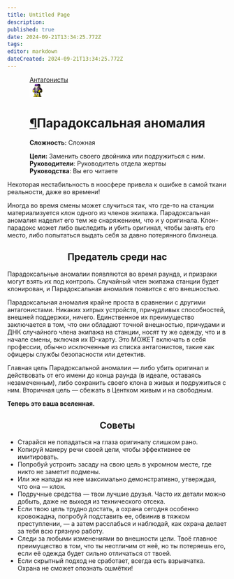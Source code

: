 ```yaml
---
title: Untitled Page
description: 
published: true
date: 2024-09-21T13:34:25.772Z
tags: 
editor: markdown
dateCreated: 2024-09-21T13:34:25.772Z
---
```


 <div style="display: flex; justify-content: center;">
<div class="roles-passport antag">
    <div class="title antag"><a href="/roles/command" class="is-internal-link is-valid-page">Антагонисты</a></div>
    <div>
      <div><div><img src="/roles/paradox-anomaly.png"></div></div>
      <div><div>
        <h1 id="старший-медицинский-офицер" class="toc-header"><a class="toc-anchor" href="#старший-медицинский-офицер">¶</a>Парадоксальная аномалия</h1>
        <p><strong>Сложность:</strong> Сложная</p>
        <strong>Цели:</strong> Заменить своего двойника или подружиться с ним.<br>
        <b>Руководители</b>: Руководитель отдела жертвы<br>
        <b>Руководства</b>: Вы его читаете
        </div></div>
    </div>
  </div>
</div>

Некоторая нестабильность в ноосфере привела к ошибке в самой ткани реальности, даже во времени!

Иногда во время смены может случиться так, что где-то на станции материализуется клон одного из членов экипажа. Парадоксальная аномалия наделит его тем же снаряжением, что и у оригинала. Клон-парадокс может либо выследить и убить оригинал, чтобы занять его место, либо попытаться выдать себя за давно потерянного близнеца.

## <center>Предатель среди нас</center>

Парадоксальные аномалии появляются во время раунда, и призраки могут взять их под контроль. Случайный член экипажа станции будет клонирован, и Парадоксальная аномалия появится с его внешностью.

Парадоксальная аномалия крайне проста в сравнении с другими антагонистами. Никаких хитрых устройств, причудливых способностей, внешней поддержки, ничего. Единственное их преимущество заключается в том, что они обладают точной внешностью, причудами и ДНК случайного члена экипажа на станции, носят ту же одежду, что и в начале смены, включая их ID-карту. Это МОЖЕТ включать в себя профессии, обычно исключенные из списка антагонистов, такие как офицеры службы безопасности или детектив.

Главная цель Парадоксальной аномалии — либо убить оригинал и действовать от его имени до конца раунда (в идеале, оставаясь незамеченным), либо сохранить своего клона в живых и подружиться с ним. Вторичная цель — сбежать в Центком живым и на свободным. 

**Теперь это ваша вселенная.** 

## <center>Советы</center>

- Старайся не попадаться на глаза оригиналу слишком рано.
- Копируй манеру речи своей цели, чтобы эффективнее ее имитировать.
- Попробуй устроить засаду на свою цель в укромном месте, где никто не заметит подмены.
- Или же напади на нее максимально демонстративно, утверждая, что она — клон.
- Подручные средства — твои лучшие друзья. Часто их детали можно добыть, даже не выходя из технического отсека.
- Если твою цель трудно достать, а охрана сегодня особенно кровожадна, попробуй подставить ее, обвинив в тяжком преступлении, — а затем расслабься и наблюдай, как охрана делает за тебя всю грязную работу.
- Следи за любыми изменениями во внешности цели. Твоё главное преимущество в том, что ты неотличим от неё, но ты потеряешь его, если её одежда будет сильно отличаться от твоей.
- Если скрытный подход не сработает, всегда есть взрывчатка. Охрана не сможет опознать ошмётки!

